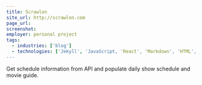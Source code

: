 ```yaml
---
title: Scrawlon
site_url: http://scrawlon.com
page_url:
screenshot:
employer: personal project
tags:
  - industries: ['blog']
  - technologies: ['Jekyll', 'JavaScript, 'React', 'Markdown', 'HTML', 'CSS']
---
```


Get schedule information from API and populate daily show schedule and movie guide.
